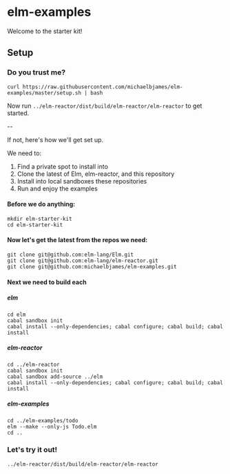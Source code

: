 elm-examples
======================

Welcome to the starter kit!


Setup
--

### Do you trust me?
```shell
curl https://raw.githubusercontent.com/michaelbjames/elm-examples/master/setup.sh | bash
```
Now run `../elm-reactor/dist/build/elm-reactor/elm-reactor` to get started.

--

If not, here's how we'll get set up.

We need to:

1. Find a private spot to install into
2. Clone the latest of Elm, elm-reactor, and this repository
3. Install into local sandboxes these repositories
4. Run and enjoy the examples

#### Before we do anything:
```shell
mkdir elm-starter-kit
cd elm-starter-kit
```

#### Now let's get the latest from the repos we need:
```shell
git clone git@github.com:elm-lang/Elm.git
git clone git@github.com:elm-lang/elm-reactor.git
git clone git@github.com:michaelbjames/elm-examples.git
```

#### Next we need to build each
##### elm
```shell
cd elm
cabal sandbox init
cabal install --only-dependencies; cabal configure; cabal build; cabal install
```
##### elm-reactor
```shell
cd ../elm-reactor
cabal sandbox init
cabal sandbox add-source ../elm
cabal install --only-dependencies; cabal configure; cabal build; cabal install
```
##### elm-examples
```shell
cd ../elm-examples/todo
elm --make --only-js Todo.elm
cd ..
```

### Let's try it out!
```shell
../elm-reactor/dist/build/elm-reactor/elm-reactor
```

